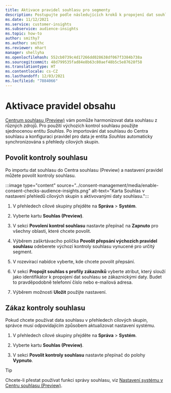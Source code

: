 ```yaml
---
title: Aktivace pravidel souhlasu pro segmenty
description: Postupujte podle následujících kroků k propojení dat souhlasu a aktivaci kontrol souhlasu v přehledech cílových skupin. Správce může také zakázat kontroly souhlasu.
ms.date: 11/12/2021
ms.service: customer-insights
ms.subservice: audience-insights
ms.topic: how-to
author: smithy7
ms.author: smithc
ms.reviewer: mhart
manager: shellyha
ms.openlocfilehash: 552cb0739c4d17266dd028638df067f3384b738a
ms.sourcegitcommit: 48d799535fad84e8b63c80aef48b5c5e87628f58
ms.translationtype: HT
ms.contentlocale: cs-CZ
ms.lasthandoff: 12/03/2021
ms.locfileid: "7884066"
---
```

# <a name="activate-consent-rules"></a>Aktivace pravidel obsahu

[Centrum souhlasu (Preview)](../consent-management/overview.md) vám pomůže harmonizovat data souhlasu z různých zdrojů. Pro použití výchozích kontrol souhlasu použijte sjednocenou entitu *Souhlas*. Po importování dat souhlasu do Centra souhlasu a konfiguraci pravidel pro data je entita *Souhlas* automaticky synchronizována s přehledy cílových skupin.

## <a name="enable-consent-checks"></a>Povolit kontroly souhlasu

Po importu dat souhlasu do Centra souhlasu (Preview) a nastavení pravidel můžete povolit kontroly souhlasu. 

:::image type="content" source="../consent-management/media/enable-consent-checks-audience-insights.png" alt-text="Karta Souhlas v nastavení přehledů cílových skupin s aktivovanými daty souhlasu.":::

1. V přehledech cílové skupiny přejděte na **Správa** > **Systém**.

1. Vyberte kartu **Souhlas (Preview)**.

1. V sekci **Povolení kontrol souhlasu** nastavte přepínač na **Zapnuto** pro všechny oblasti, které chcete povolit.

1. Výběrem zaškrtávacího políčka **Povolit přepsání výchozích pravidel souhlasu** odeberete výchozí kontroly souhlasu vynucené pro určitý segment. 

1. V rozevírací nabídce vyberte, kde chcete povolit přepsání.     

1. V sekci **Propojit souhlas s profily zákazníků** vyberte atribut, který slouží jako identifikátor k propojení dat souhlasu se zákaznickými daty. Budet to pravděpodobně telefonní číslo nebo e-mailová adresa. 

1. Výběrem možnosti **Uložit** použijte nastavení.

## <a name="disable-consent-checks"></a>Zákaz kontroly souhlasu

Pokud chcete používat data souhlasu v přehledech cílových skupin, správce musí odpovídajícím způsobem aktualizovat nastavení systému.

1. V přehledech cílové skupiny přejděte na **Správa** > **Systém**.

1. Vyberte kartu **Souhlas (Preview)**.

1. V sekci **Povolit kontroly souhlasu** nastavte přepínač do polohy **Vypnuto**.

> [!TIP]
> Chcete-li přestat používat funkci správy souhlasu, viz [Nastavení systému v Centru souhlasu (Preview)](../consent-management/system-settings.md).
